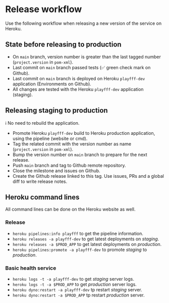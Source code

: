 # Release workflow

Use the following workflow when releasing a new version of the service on Heroku.

## State before releasing to production

- On `main` branch, version number is greater than the last tagged number (`project.version` in `pom-xml`). 
- Last commit on `main` branch passed tests (✅ green check mark on Github).
- Last commit on `main` branch is deployed on Heroku `playfff-dev` application (Environments on Github).
- All changes are tested with the Heroku `playfff-dev` application (staging).


## Releasing staging to production

ℹ️ No need to rebuild the application.

- Promote Heroku `playfff-dev` build to Heroku production application, using the pipeline (website or cmd).
- Tag the related commit with the version number as name (`project.version` in `pom-xml`).
- Bump the version number on `main` branch to prepare for the next release.
- Push `main` branch and tag to Github remote repository.
- Close the milestone and issues on Github.
- Create the Github release linked to this tag. Use issues, PRs and a global diff to write release notes.

## Heroku command lines

All command lines can be done on the Heroku website as well.

### Release
- `heroku pipelines:info playfff` to get the pipeline information.
- `heroku releases -a playfff-dev` to get latest deployments on *staging*.
- `heroku releases -a $PROD_APP` to get latest deployments on *production*.
- `heroku pipelines:promote -a playfff-dev` to promote *staging* to *production*.

### Basic health service
- `heroku logs -t -a playfff-dev` to get *staging* server logs.
- `heroku logs -t -a $PROD_APP` to get *production* server logs.
- `heroku dyno:restart -a playfff-dev` tp restart *staging* server.
- `heroku dyno:restart -a $PROD_APP` tp restart *production* server.